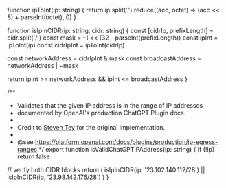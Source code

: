 function ipToInt(ip: string) {
  return ip.split('.').reduce((acc, octet) => (acc << 8) + parseInt(octet), 0)
}

function isIpInCIDR(ip: string, cidr: string) {
  const [cidrIp, prefixLength] = cidr.split('/')
  const mask = -1 << (32 - parseInt(prefixLength))
  const ipInt = ipToInt(ip)
  const cidrIpInt = ipToInt(cidrIp)

  const networkAddress = cidrIpInt & mask
  const broadcastAddress = networkAddress | ~mask

  return ipInt >= networkAddress && ipInt <= broadcastAddress
}

/**
 * Validates that the given IP address is in the range of IP addresses
 * documented by OpenAI's production ChatGPT Plugin docs.
 *
 * Credit to [Steven Tey](https://gist.github.com/steven-tey/994ae6be0da254ebbdf28d06623874ec) for the original implementation.
 *
 * @see https://platform.openai.com/docs/plugins/production/ip-egress-ranges
 */
export function isValidChatGPTIPAddress(ip: string) {
  if (!ip) return false

  // verify both CIDR blocks
  return (
    isIpInCIDR(ip, '23.102.140.112/28') || isIpInCIDR(ip, '23.98.142.176/28')
  )
}
